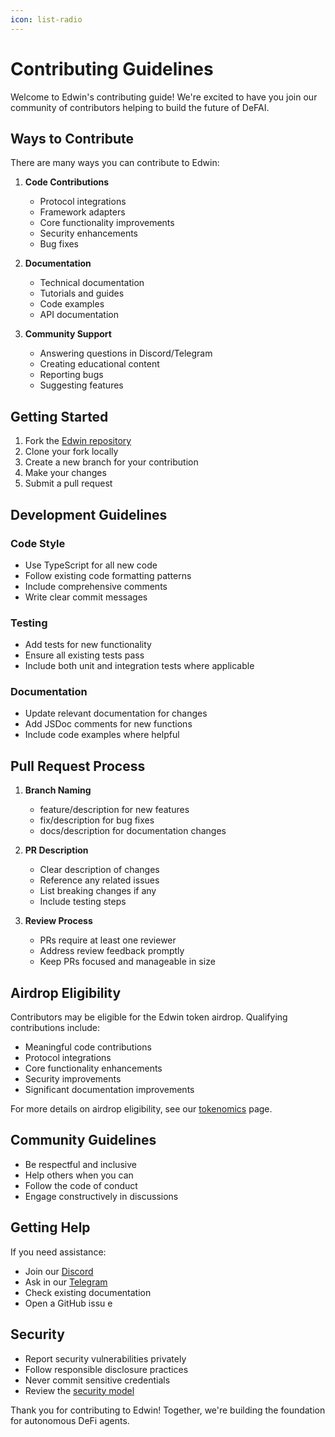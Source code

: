 ```yaml
---
icon: list-radio
---
```


# Contributing Guidelines

Welcome to Edwin's contributing guide! We're excited to have you join our community of contributors helping to build the future of DeFAI.

## Ways to Contribute

There are many ways you can contribute to Edwin:

1. **Code Contributions**
   - Protocol integrations
   - Framework adapters
   - Core functionality improvements
   - Security enhancements
   - Bug fixes

2. **Documentation**
   - Technical documentation
   - Tutorials and guides
   - Code examples
   - API documentation

3. **Community Support**
   - Answering questions in Discord/Telegram
   - Creating educational content
   - Reporting bugs
   - Suggesting features

## Getting Started

1. Fork the [Edwin repository](https://github.com/edwin-finance/edwin)
2. Clone your fork locally
3. Create a new branch for your contribution
4. Make your changes
5. Submit a pull request

## Development Guidelines

### Code Style

- Use TypeScript for all new code
- Follow existing code formatting patterns
- Include comprehensive comments
- Write clear commit messages

### Testing

- Add tests for new functionality
- Ensure all existing tests pass
- Include both unit and integration tests where applicable

### Documentation

- Update relevant documentation for changes
- Add JSDoc comments for new functions
- Include code examples where helpful

## Pull Request Process

1. **Branch Naming**
   - feature/description for new features
   - fix/description for bug fixes
   - docs/description for documentation changes

2. **PR Description**
   - Clear description of changes
   - Reference any related issues
   - List breaking changes if any
   - Include testing steps

3. **Review Process**
   - PRs require at least one reviewer
   - Address review feedback promptly
   - Keep PRs focused and manageable in size

## Airdrop Eligibility

Contributors may be eligible for the Edwin token airdrop. Qualifying contributions include:

- Meaningful code contributions
- Protocol integrations
- Core functionality enhancements
- Security improvements
- Significant documentation improvements

For more details on airdrop eligibility, see our [tokenomics](../getting-started/tokenomics.md) page.

## Community Guidelines

- Be respectful and inclusive
- Help others when you can
- Follow the code of conduct
- Engage constructively in discussions

## Getting Help

If you need assistance:

- Join our [Discord](https://discord.gg/hkBdyTnqSn)
- Ask in our [Telegram](https://t.me/EdwinDeFAI)
- Check existing documentation
- Open a GitHub issu    e

## Security

- Report security vulnerabilities privately
- Follow responsible disclosure practices
- Never commit sensitive credentials
- Review the [security model](../core-concepts/security-model.md)

Thank you for contributing to Edwin! Together, we're building the foundation for autonomous DeFi agents.

